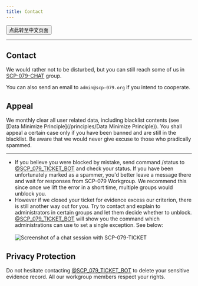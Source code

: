 ```yaml
---
title: Contact
---
```


<button onmouseover="PlaySound('totop1')" onmouseout="StopSound('totop1')" onclick="window.location.href = '/contact-zh/';" class="zh">点此转至中文页面</button>

---

## Contact

We would rather not to be disturbed, but you can still reach some of us 
in [SCP-079-CHAT](https://t.me/SCP_079_CHAT) group.

You can also send an email to `admin@scp-079.org` if you intend to cooperate.

## Appeal

We monthly clear all user related data, including blacklist contents (see [Data Minimize Principle](/principles/Data Minimize Principle)). You shall appeal a certain case only if you have been banned and are still in the blacklist. Be aware that we would never give excuse to those who pradically spammed.

---

- If you believe you were blocked by mistake, send  command /status to [\@SCP_079_TICKET_BOT](https://t.me/SCP_079_TICKET_BOT) and check your status. If you have been unfortunately marked as a spammer, you'd better leave a message there and wait for responses from SCP-079 Workgroup. We recommend this since once we lift the error in a short time, multiple groups would unblock you.
- However if we closed your ticket for evidence excess our criterion, there is still another way out for you. Try to contact and explain to administrators in certain groups and let them decide whether to unblock. [\@SCP_079_TICKET_BOT](https://t.me/SCP_079_TICKET_BOT) will show you the command which administrations can use to set a single exception. See below:
<br><br>![Screenshot of a chat session with SCP-079-TICKET](/images/ticket-appeal.png)

## Privacy Protection

Do not hesitate contacting [\@SCP_079_TICKET_BOT](https://t.me/SCP_079_TICKET_BOT) to delete your sensitive evidence record. All our workgroup members respect your rights.

<audio src="/audio/page/contact.ogg" autoplay></audio>
